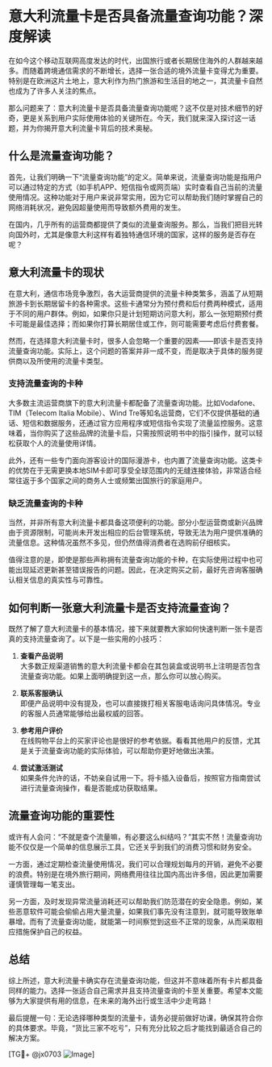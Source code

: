 # 意大利流量卡是否具备流量查询功能？深度解读

在如今这个移动互联网高度发达的时代，出国旅行或者长期居住海外的人群越来越多。而随着跨境通信需求的不断增长，选择一张合适的境外流量卡变得尤为重要。特别是在欧洲这片土地上，意大利作为热门旅游和生活目的地之一，其流量卡自然也成为了许多人关注的焦点。

那么问题来了：意大利流量卡是否具备流量查询功能呢？这不仅是对技术细节的好奇，更是关系到用户实际使用体验的关键所在。今天，我们就来深入探讨这一话题，并为你揭开意大利流量卡背后的技术奥秘。

## 什么是流量查询功能？

首先，让我们明确一下“流量查询功能”的定义。简单来说，流量查询功能是指用户可以通过特定的方式（如手机APP、短信指令或网页端）实时查看自己当前的流量使用情况。这种功能对于用户来说非常实用，因为它可以帮助我们随时掌握自己的网络消耗状况，避免因超量使用而导致额外费用的发生。

在国内，几乎所有的运营商都提供了类似的流量查询服务。那么，当我们把目光转向国外时，尤其是像意大利这样有着独特通信环境的国家，这样的服务是否存在呢？

## 意大利流量卡的现状

在意大利，通信市场竞争激烈，各大运营商提供的流量卡种类繁多，涵盖了从短期旅游卡到长期居留卡的各种需求。这些卡通常分为预付费和后付费两种模式，适用于不同的用户群体。例如，如果你只是计划短期访问意大利，那么一张短期预付费卡可能是最佳选择；而如果你打算长期居住或工作，则可能需要考虑后付费套餐。

然而，在选择意大利流量卡时，很多人会忽略一个重要的因素——即该卡是否支持流量查询功能。实际上，这个问题的答案并非一成不变，而是取决于具体的服务提供商以及所使用的流量卡类型。

### 支持流量查询的卡种

大多数主流运营商旗下的意大利流量卡都配备了流量查询功能。比如Vodafone、TIM（Telecom Italia Mobile）、Wind Tre等知名运营商，它们不仅提供基础的通话、短信和数据服务，还通过官方应用程序或短信指令实现了流量监控服务。这意味着，当你购买了这些品牌的流量卡后，只需按照说明书中的指引操作，就可以轻松获取个人的流量使用详情。

此外，还有一些专门面向游客设计的国际漫游卡，也内置了流量查询功能。这类卡的优势在于无需更换本地SIM卡即可享受全球范围内的无缝连接体验，非常适合经常往返于多个国家之间的商务人士或频繁出国旅行的家庭用户。

### 缺乏流量查询的卡种

当然，并非所有意大利流量卡都具备这项便利的功能。部分小型运营商或新兴品牌由于资源限制，可能尚未开发出相应的后台管理系统，导致无法为用户提供准确的流量信息。这种情况虽然不多见，但仍然值得消费者在选购前仔细核实。

值得注意的是，即使是那些声称拥有流量查询功能的卡种，在实际使用过程中也可能出现延迟更新甚至错误报告的问题。因此，在决定购买之前，最好先咨询客服确认相关信息的真实性与可靠性。

## 如何判断一张意大利流量卡是否支持流量查询？

既然了解了意大利流量卡的基本情况，接下来就要教大家如何快速判断一张卡是否真的支持流量查询了。以下是一些实用的小技巧：

1. **查看产品说明**  
   大多数正规渠道销售的意大利流量卡都会在其包装盒或说明书上注明是否包含流量查询功能。如果上面明确提到这一点，那么你可以放心购买。

2. **联系客服确认**  
   即便产品说明中没有提及，也可以直接拨打相关客服电话询问具体情况。专业的客服人员通常能够给出最权威的回答。

3. **参考用户评价**  
   在线购物平台上的买家评论也是很好的参考依据。看看其他用户的反馈，尤其是关于流量查询功能的实际体验，可以帮助你更好地做出决策。

4. **尝试激活测试**  
   如果条件允许的话，不妨亲自试用一下。将卡插入设备后，按照官方指南尝试进行流量查询操作，看是否能成功获取结果。

## 流量查询功能的重要性

或许有人会问：“不就是查个流量嘛，有必要这么纠结吗？”其实不然！流量查询功能不仅仅是一个简单的信息展示工具，它还关乎到我们的消费习惯和财务安全。

一方面，通过定期检查流量使用情况，我们可以合理规划每月的开销，避免不必要的浪费。特别是在境外旅行期间，网络费用往往比国内高出许多倍，因此更加需要谨慎管理每一笔支出。

另一方面，及时发现异常流量消耗还可以帮助我们防范潜在的安全隐患。例如，某些恶意软件可能会偷偷占用大量流量，如果我们事先没有注意到，就可能导致账单暴增。而有了流量查询功能，就能第一时间察觉到这些不正常的现象，从而采取相应措施保护自己的权益。

## 总结

综上所述，意大利流量卡确实存在流量查询功能，但这并不意味着所有卡片都具备同样的能力。选择一张适合自己需求并且支持流量查询的卡至关重要。希望本文能够为大家提供有用的信息，在未来的海外出行或生活中少走弯路！

最后提醒一句：无论选择哪种类型的流量卡，请务必提前做好功课，确保其符合你的具体要求。毕竟，“货比三家不吃亏”，只有充分比较之后才能找到最适合自己的解决方案。

[TG💪+ @jx0703 ![Image](https://github.com/user-attachments/assets/dbca1d08-cadb-493c-b0ec-ad6f7a83f270)]